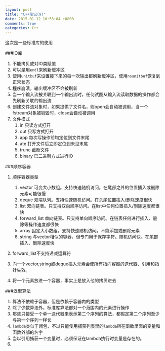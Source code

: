 ```yaml
---
layout: post
title: "C++笔记(9)"
date: 2015-01-12 10:53:04 +0800
comments: true
categories: C++
---
```

这次是一些标准库的使用
<!-- more -->
###IO库
1. 不能拷贝或对IO类赋值
2. 可以是用`endl`来刷新缓冲区
3. 使用`unitbuf`来设置接下来的每一次输出都刷新缓冲区，使用`nounitbuf`恢复到正常状态
4. 程序崩溃，输出缓冲区不会被刷新
5. 当一个输入流被关联到一个输出流时，任何试图从输入流读取数据的操作都会先刷新关联的输出流
6. 创建文件流对象时，如果提供了文件名，则open会自动被调用，当一个fstream对象被销毁时，close会自动被调用
7. 文件模式
	1. in 只读方式打开
	2. out 只写方式打开
	3. app 每次写操作前均定位到文件末尾
	4. ate 打开文件后立即定位到未见末尾
	5. trunc 截断文件
	6. binary 已二进制方式进行IO

###顺序容器

1. 顺序容器类型
	1. vector 可变大小数组。支持快速随机访问。在尾部之外的位置插入或删除元素可能很慢
	2. deque 双端队列。支持快速随机访问。在头尾位置插入/删除速度很快
	3. list 双向链表。只支持双向顺序访问。在list中任何位置插入/删除速度都很快
	4. forward_list 单向链表。只支持单向顺序访问。在链表任何进行插入、删除等操作速度都很快
	5. array 固定大小数组。支持快速随机访问。不能添加或删除元素
	6. string 与vector相似的容器，但专门用于保存字符。随机访问快。在尾部插入、删除速度快

2. forward_list不支持递减运算符
3. 向一个vector,string或deque插入元素会使所有指向容器的迭代器、引用和指针失效。
4. 将一个元素放进一个容器，事实上是放入他的拷贝进去

###泛型算法
1. 算法不依赖于容器，但是依赖于容器内的类型
2. 除了少数算法外，标准库算法都对一个范围内的元素进行操作
3. 那些只接受一个单一迭代器来表示第二个序列的算法，都假定第二个序列至少与第一个序列一样长
4. `lambda`类似于闭包，不过只能使用捕获列表里的`lambda`所在函数里面的变量和函数外部的名字
5. 当以引用捕获一个变量时，必须保证在lambda执行时变量是存在的。
6. 
